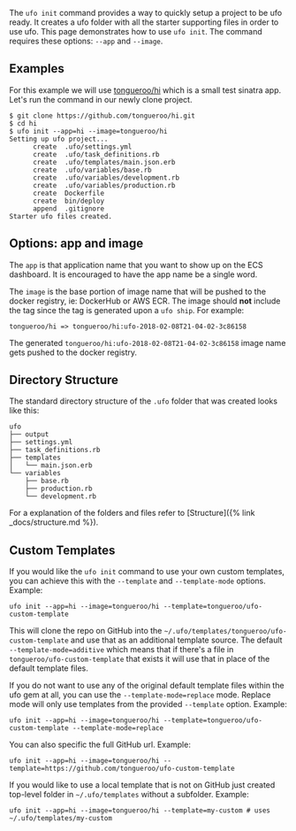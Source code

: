 The `ufo init` command provides a way to quickly setup a project to be ufo ready. It creates a ufo folder with all the starter supporting files in order to use ufo.  This page demonstrates how to use `ufo init`.  The command requires these options: `--app` and `--image`.

## Examples

For this example we will use [tongueroo/hi](https://github.com/tongueroo/hi) which is a small test sinatra app.  Let's run the command in our newly clone project.

    $ git clone https://github.com/tongueroo/hi.git
    $ cd hi
    $ ufo init --app=hi --image=tongueroo/hi
    Setting up ufo project...
          create  .ufo/settings.yml
          create  .ufo/task_definitions.rb
          create  .ufo/templates/main.json.erb
          create  .ufo/variables/base.rb
          create  .ufo/variables/development.rb
          create  .ufo/variables/production.rb
          create  Dockerfile
          create  bin/deploy
          append  .gitignore
    Starter ufo files created.

## Options: app and image

The `app` is that application name that you want to show up on the ECS dashboard.  It is encouraged to have the app name be a single word.

The `image` is the base portion of image name that will be pushed to the docker registry, ie: DockerHub or AWS ECR.  The image should **not** include the tag since the tag is generated upon a `ufo ship`.  For example:

    tongueroo/hi => tongueroo/hi:ufo-2018-02-08T21-04-02-3c86158

The generated `tongueroo/hi:ufo-2018-02-08T21-04-02-3c86158` image name gets pushed to the docker registry.

## Directory Structure

The standard directory structure of the `.ufo` folder that was created looks like this:

    ufo
    ├── output
    ├── settings.yml
    ├── task_definitions.rb
    ├── templates
    │   └── main.json.erb
    └── variables
        ├── base.rb
        ├── production.rb
        └── development.rb

For a explanation of the folders and files refer to [Structure]({% link _docs/structure.md %}).

## Custom Templates

If you would like the `ufo init` command to use your own custom templates, you can achieve this with the `--template` and `--template-mode` options.  Example:

    ufo init --app=hi --image=tongueroo/hi --template=tongueroo/ufo-custom-template

This will clone the repo on GitHub into the `~/.ufo/templates/tongueroo/ufo-custom-template` and use that as an additional template source.  The default `--template-mode=additive` which means that if there's a file in `tongueroo/ufo-custom-template` that exists it will use that in place of the default template files.

If you do not want to use any of the original default template files within the ufo gem at all, you can use the `--template-mode=replace` mode. Replace mode will only use templates from the provided `--template` option.  Example:

    ufo init --app=hi --image=tongueroo/hi --template=tongueroo/ufo-custom-template --template-mode=replace

You can also specific the full GitHub url. Example:

    ufo init --app=hi --image=tongueroo/hi --template=https://github.com/tongueroo/ufo-custom-template

If you would like to use a local template that is not on GitHub just created top-level folder in `~/.ufo/templates` without a subfolder. Example:

    ufo init --app=hi --image=tongueroo/hi --template=my-custom # uses ~/.ufo/templates/my-custom
